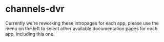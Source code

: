 # channels-dvr

Currently we're reworking these intropages for each app, please use the menu on the left to select other available documentation pages for each app, including this one.
